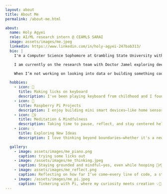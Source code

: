 ```yaml
---
layout: about
title: About Me
permalink: /about-me.html

about:
  name: Holy Agyei
  role: AI/ML research intern @ CEAMLS SARAI
  image: assets/images/me.jpeg
  linkedin: https://www.linkedin.com/in/holy-agyei-247bab313/
  bio: |
    I'm a Computer Science Sophomore at Grambling State University with focus on data, machine learning and software systems.

    I am currently on the research team with Doctor Jamel exploring deep–Q networks in managing type1 diabetes comorbidities

    When I’m not working on looking into data or building something cool, I enjoy showing my progress, playing piano, and tinkering with Raspberry Pi projects in my free time.

  hobbies:
    - icon: 🎹
      title: Making licks on keyboard
      description: I've been playing keyboard from childhood and I found it so much fun. I focus on Gospel, Jazz and Sheet Music
    - icon: 🤖
      title: Raspberry Pi Projects
      description: I enjoy building mini smart devices—like home sensors and wearables—using Raspberry Pi.
    - icon: 🧘‍♀️
      title: Meditation & Mindfulness
      description: Taking time to pause, reflect, and stay centered helps me process ideas and show up fully in everything I do.
    - icon: 💡
      title: Exploring New Ideas
      description: I love thinking beyond boundaries—whether it's a new project, tech approach, or research direction. I'm always curious.

  gallery:
    - image: assets/images/me_piano.png
      caption: trying some licks out
    - image: /assets/images/me_thinking.jpeg
      caption: Staying grounded and mindful—yes, even while hooping 🧘‍♂️🏀
    - image: assets/images/me_reflect.png
      caption: Reflecting on how far I’ve come—every line of code, a step forward.
    - image: /assets/images/me_pi.jpeg
      caption: Tinkering with Pi, where my curiosity meets creation 💡🤖
---
```

